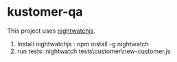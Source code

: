 # kustomer-qa
This project uses [nightwatchjs](http://nightwatchjs.org).

1. Install nightwatchjs : npm install -g nightwatch
2. run tests: nightwatch tests\customer\new-customer.js
  
